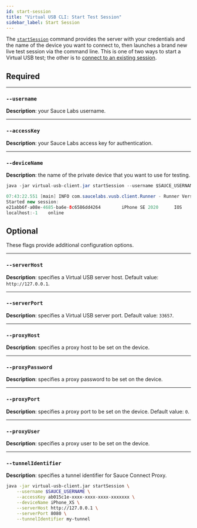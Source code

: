 ```yaml
---
id: start-session
title: "Virtual USB CLI: Start Test Session"
sidebar_label: Start Session
---
```


The [`startSession`](/mobile-apps/features/virtual-usb#start-test-session) command provides the server with your credentials and the name of the device you want to connect to, then launches a brand new live test session via the command line. This is one of two ways to start a Virtual USB test; the other is to [connect to an existing session](/dev/cli/virtual-usb/connect-session).

## Required

---
### `--username`
__Description__: your Sauce Labs username.

---
### `--accessKey`
__Description__: your Sauce Labs access key for authentication.

---
### `--deviceName`
__Description__: the name of the private device that you want to use for testing.

```java title="Basic Example (required flags only)"
java -jar virtual-usb-client.jar startSession --username $SAUCE_USERNAME --accessKey $SAUCE_ACCESS_KEY --deviceName iPhone_XS
```

```java title="Sample Response"
07:43:22.551 [main] INFO com.saucelabs.vusb.client.Runner - Runner Version 2.0.0
Started new session:
e21abb6f-a08e-4685-ba6e-8c6586dd4264		iPhone SE 2020		IOS		14.3		https://app.eu-central-1.saucelabs.com/live/mobile/dataCenters/EU/devices/iPhone_SE_2020_14_POC05/shared/e21abb6f-a08e-4685-ba6e-8c6586dd4264
localhost:-1	online
```

## Optional

These flags provide additional configuration options.

---
### `--serverHost`
__Description__: specifies a Virtual USB server host. Default value: `http://127.0.0.1`.

---
### `--serverPort`
__Description__: specifies a Virtual USB server port. Default value: `33657`.

---
### `--proxyHost`
__Description__: specifies a proxy host to be set on the device.

---
### `--proxyPassword`
__Description__: specifies a proxy password to be set on the device.

---
### `--proxyPort`
__Description__: specifies a proxy port to be set on the device. Default value: `0`.

---
### `--proxyUser`
__Description__: specifies a proxy user to be set on the device.

---
### `--tunnelIdentifier`
__Description__: specifies a tunnel identifier for Sauce Connect Proxy.

```bash title="Full Example (includes optional flags)"
java -jar virtual-usb-client.jar startSession \
    --username $SAUCE_USERNAME \
    --accessKey ab015c1e-xxxx-xxxx-xxxx-xxxxxxx \
    --deviceName iPhone_XS \
    --serverHost http://127.0.0.1 \
    --serverPort 8080 \
    --tunnelIdentifier my-tunnel
```
